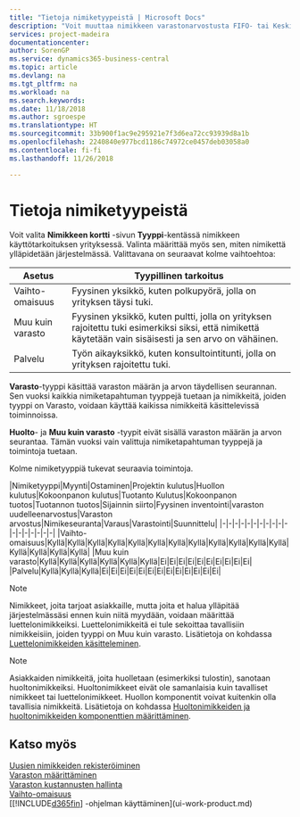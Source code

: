 ```yaml
---
title: "Tietoja nimiketyypeistä | Microsoft Docs"
description: "Voit muuttaa nimikkeen varastonarvostusta FIFO- tai Keskiarvo-arvostusmenetelmällä, esimerkiksi silloin, kun nimikkeen kustannusten muutoksen syynä on jokin muu kuin tapahtuma."
services: project-madeira
documentationcenter: 
author: SorenGP
ms.service: dynamics365-business-central
ms.topic: article
ms.devlang: na
ms.tgt_pltfrm: na
ms.workload: na
ms.search.keywords: 
ms.date: 11/18/2018
ms.author: sgroespe
ms.translationtype: HT
ms.sourcegitcommit: 33b900f1ac9e295921e7f3d6ea72cc93939d8a1b
ms.openlocfilehash: 2240840e977bcd1186c74972ce0457deb03058a0
ms.contentlocale: fi-fi
ms.lasthandoff: 11/26/2018

---
```

# <a name="about-item-types"></a>Tietoja nimiketyypeistä
Voit valita **Nimikkeen kortti** -sivun **Tyyppi**-kentässä nimikkeen käyttötarkoituksen yrityksessä. Valinta määrittää myös sen, miten nimikettä ylläpidetään järjestelmässä. Valittavana on seuraavat kolme vaihtoehtoa:

|Asetus|Tyypillinen tarkoitus|
|------|-----------|
|Vaihto-omaisuus|Fyysinen yksikkö, kuten polkupyörä, jolla on yrityksen täysi tuki.|
|Muu kuin varasto|Fyysinen yksikkö, kuten pultti, jolla on yrityksen rajoitettu tuki esimerkiksi siksi, että nimikettä käytetään vain sisäisesti ja sen arvo on vähäinen.|
|Palvelu|Työn aikayksikkö, kuten konsultointitunti, jolla on yrityksen rajoitettu tuki.|

**Varasto**-tyyppi käsittää varaston määrän ja arvon täydellisen seurannan. Sen vuoksi kaikkia nimiketapahtuman tyyppejä tuetaan ja nimikkeitä, joiden tyyppi on Varasto, voidaan käyttää kaikissa nimikkeitä käsittelevissä toiminnoissa.

**Huolto**- ja **Muu kuin varasto** -tyypit eivät sisällä varaston määrän ja arvon seurantaa. Tämän vuoksi vain valittuja nimiketapahtuman tyyppejä ja toimintoja tuetaan.

Kolme nimiketyyppiä tukevat seuraavia toimintoja.

|Nimiketyyppi|Myynti|Ostaminen|Projektin kulutus|Huollon kulutus|Kokoonpanon kulutus|Tuotanto Kulutus|Kokoonpanon tuotos|Tuotannon tuotos|Sijainnin siirto|Fyysinen inventointi|varaston uudelleenarvostus|Varaston arvostus|Nimikeseuranta|Varaus|Varastointi|Suunnittelu|
|-|-|-|-|-|-|-|-|-|-|-|-|-|-|-|-|-|-|
|Vaihto-omaisuus|Kyllä|Kyllä|Kyllä|Kyllä|Kyllä|Kyllä|Kyllä|Kyllä|Kyllä|Kyllä|Kyllä|Kyllä|Kyllä|Kyllä|Kyllä|Kyllä|
|Muu kuin varasto|Kyllä|Kyllä|Kyllä|Kyllä|Kyllä|Kyllä|Ei|Ei|Ei|Ei|Ei|Ei|Ei|Ei|Ei|Ei|
|Palvelu|Kyllä|Kyllä|Kyllä|Ei|Ei|Ei|Ei|Ei|Ei|Ei|Ei|Ei|Ei|Ei|Ei|Ei|

> [!NOTE]
> Nimikkeet, joita tarjoat asiakkaille, mutta joita et halua ylläpitää järjestelmässäsi ennen kuin niitä myydään, voidaan määrittää luettelonimikkeiksi. Luettelonimikkeitä ei tule sekoittaa tavallisiin nimikkeisiin, joiden tyyppi on Muu kuin varasto. Lisätietoja on kohdassa [Luettelonimikkeiden käsitteleminen](inventory-how-work-nonstock-items.md).

> [!NOTE]
> Asiakkaiden nimikkeitä, joita huolletaan (esimerkiksi tulostin), sanotaan huoltonimikkeiksi. Huoltonimikkeet eivät ole samanlaisia kuin tavalliset nimikkeet tai luettelonimikkeet. Huollon komponentit voivat kuitenkin olla tavallisia nimikkeitä. Lisätietoja on kohdassa [Huoltonimikkeiden ja huoltonimikkeiden komponenttien määrittäminen](service-how-setup-service-items.md).

## <a name="see-also"></a>Katso myös
[Uusien nimikkeiden rekisteröiminen](inventory-how-register-new-items.md)  
[Varaston määrittäminen](inventory-setup-inventory.md)  
[Varaston kustannusten hallinta](finance-manage-inventory-costs.md)  
[Vaihto-omaisuus](inventory-manage-inventory.md)  
[[!INCLUDE[d365fin](includes/d365fin_md.md)] -ohjelman käyttäminen](ui-work-product.md)

